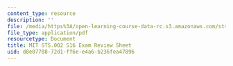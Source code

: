```yaml
---
content_type: resource
description: ''
file: /media/https%3A/open-learning-course-data-rc.s3.amazonaws.com/sts-002-finance-and-society-spring-2016/d8e0778872d1ff6ee4a6b236fea47896_MITSTS_002S16_ExamReview.pdf
file_type: application/pdf
resourcetype: Document
title: MIT STS.002 S16 Exam Review Sheet
uid: d8e07788-72d1-ff6e-e4a6-b236fea47896
---
```

